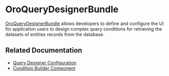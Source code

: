 <a id="bundle-docs-platform-query-designer-bundle"></a>

# OroQueryDesignerBundle

<a href="https://github.com/oroinc/platform/tree/master/src/Oro/Bundle/QueryDesignerBundle" target="_blank">OroQueryDesignerBundle</a> allows developers to define and configure the UI for application users to design complex query conditions for retrieving the datasets of entities records from the database.

## Related Documentation

* [Query Designer Configuration](config.md)
* [Condition Builder Component](condition-builder.md)

<!-- Frontend -->
